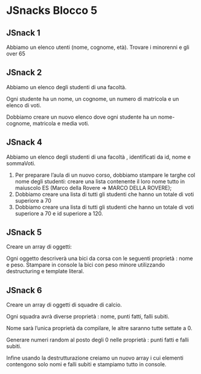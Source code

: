 JSnacks Blocco 5
===
## JSnack 1
Abbiamo un elenco utenti (nome, cognome, età).
Trovare i minorenni e gli over 65

## JSnack 2
Abbiamo un elenco degli studenti di una facoltà.

Ogni studente ha un nome, un cognome, un numero di matricola e un elenco di voti.

Dobbiamo creare un nuovo elenco dove ogni studente ha un nome-cognome, matricola e media voti.

## JSnack 4
Abbiamo un elenco degli studenti di una facoltà , identificati da id, nome e sommaVoti.

1. Per preparare l’aula di un nuovo corso, dobbiamo stampare le targhe col nome degli studenti:
creare una lista contenente il loro nome tutto in maiuscolo
ES (Marco della Rovere => MARCO DELLA ROVERE);
2. Dobbiamo creare una lista di tutti gli studenti che hanno un totale di voti superiore a 70
3. Dobbiamo creare una lista di tutti gli studenti che hanno un totale di voti superiore a 70 e id
superiore a 120.

## JSnack 5
Creare un array di oggetti:

Ogni oggetto descriverà una bici da corsa con le seguenti proprietà : nome e peso.
Stampare in console la bici con peso minore utilizzando destructuring e template literal.

## JSnack 6
Creare un array di oggetti di squadre di calcio. 

Ogni squadra avrà diverse proprietà : nome,
punti fatti, falli subiti.

Nome sarà l’unica proprietà da compilare, le altre saranno tutte settate a 0.

Generare numeri random al posto degli 0 nelle proprietà : punti fatti e falli subiti.

Infine usando la destrutturazione creiamo un nuovo array i cui elementi contengono solo nomi e
falli subiti e stampiamo tutto in console.